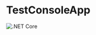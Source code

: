 # TestConsoleApp
![.NET Core](https://github.com/williamjlawson/TestConsoleApp/workflows/.NET%20Core/badge.svg)
